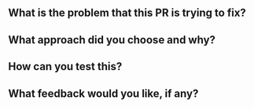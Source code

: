 ## What is the problem that this PR is trying to fix?

## What approach did you choose and why?

## How can you test this?

## What feedback would you like, if any?
